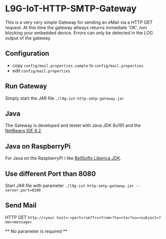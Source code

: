 # L9G-IoT-HTTP-SMTP-Gateway

This is a very very simple Gateway for sending an eMail via a HTTP GET request.
At this time the gateway allways returns immediate 'OK', non blocking your embedded device. Errors can only be detected in the LOG output of the gateway.

## Configuration

- copy `config/mail.properties.sample` to `config/mail.properties`
- edit `config/mail.properties`

## Run Gateway

Simply start the JAR file `./l9g-iot-http-smtp-gateway.jar`

## Java

The Gateway is developed and testet with Java JDK 8u191 and the [NetBeans IDE 8.2](https://netbeans.org/).

## Java on RaspberryPi

For Java on the RaspberryPi i like [BellSofts Liberica JDK](https://bell-sw.com/java.html).

## Use different Port than 8080

Start JAR file with parameter `./l9g-iot-http-smtp-gateway.jar --server.port=8100`

## Send Mail

HTTP GET `http://<your host>:<port>/sm?fr=<from>?to=<to>?su=<subject>?me=<message>`

** No parameter is required **

